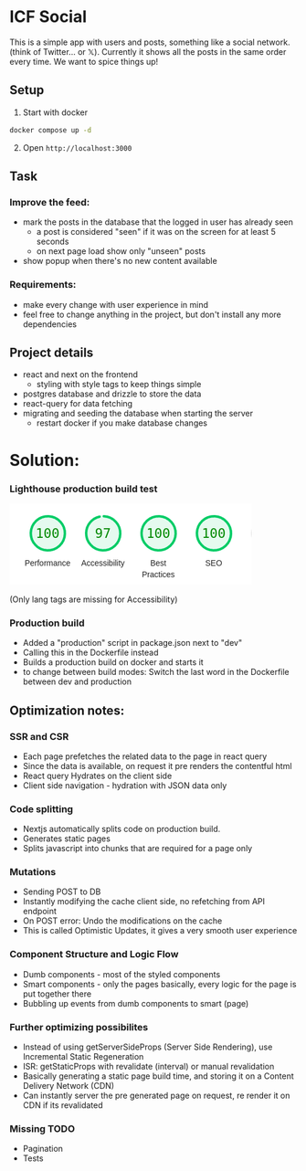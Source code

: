 # ICF Social

This is a simple app with users and posts, something like a social network. (think of Twitter... or 𝕏). Currently it shows all the posts in the same order every time. We want to spice things up!

## Setup

1. Start with docker

```bash
docker compose up -d
```

2. Open `http://localhost:3000`

## Task

### Improve the feed:

- mark the posts in the database that the logged in user has already seen
  - a post is considered "seen" if it was on the screen for at least 5 seconds
  - on next page load show only "unseen" posts
- show popup when there's no new content available

### Requirements:

- make every change with user experience in mind
- feel free to change anything in the project, but don't install any more dependencies

## Project details

- react and next on the frontend
  - styling with style tags to keep things simple
- postgres database and drizzle to store the data
- react-query for data fetching
- migrating and seeding the database when starting the server
  - restart docker if you make database changes

# Solution:

### Lighthouse production build test
![Alt text](./docs/img.png?raw=true "Title")

(Only lang tags are missing for Accessibility)

### Production build
- Added a "production" script in package.json next to "dev"
- Calling this in the Dockerfile instead
- Builds a production build on docker and starts it
- to change between build modes: Switch the last word in the Dockerfile between dev and production

## Optimization notes:
### SSR and CSR
- Each page prefetches the related data to the page in react query
- Since the data is available, on request it pre renders the contentful html
- React query Hydrates on the client side
- Client side navigation - hydration with JSON data only

### Code splitting
- Nextjs automatically splits code on production build.
- Generates static pages
- Splits javascript into chunks that are required for a page only

### Mutations
- Sending POST to DB
- Instantly modifying the cache client side, no refetching from API endpoint
- On POST error: Undo the modifications on the cache
- This is called Optimistic Updates, it gives a very smooth user experience

### Component Structure and Logic Flow
- Dumb components - most of the styled components
- Smart components - only the pages basically, every logic for the page is put together there
- Bubbling up events from dumb components to smart (page)

### Further optimizing possibilites
- Instead of using getServerSideProps (Server Side Rendering), use Incremental Static Regeneration
- ISR: getStaticProps with revalidate (interval) or manual revalidation
- Basically generating a static page build time, and storing it on a Content Delivery Network (CDN)
- Can instantly server the pre generated page on request, re render it on CDN if its revalidated

### Missing TODO
- Pagination
- Tests

